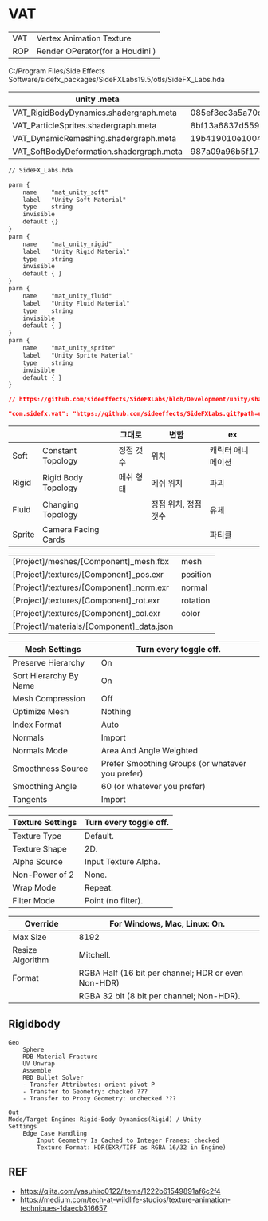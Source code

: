 # VAT



|     |                                 |
| --- | ------------------------------- |
| VAT | Vertex Animation Texture        |
| ROP | Render OPerator(for a Houdini ) |

C:/Program Files/Side Effects Software/sidefx_packages/SideFXLabs19.5/otls/SideFX_Labs.hda

| unity .meta                              | guid                             |
| ---------------------------------------- | -------------------------------- |
| VAT_RigidBodyDynamics.shadergraph.meta   | 085ef3ec3a5a70d4790c0957d30c9f63 |
| VAT_ParticleSprites.shadergraph.meta     | 8bf13a6837d559049924774e12033384 |
| VAT_DynamicRemeshing.shadergraph.meta    | 19b419010e1004644affea18d0fc8dff |
| VAT_SoftBodyDeformation.shadergraph.meta | 987a09a96b5f17d46a88a7c429d130d2 |

``` txt
// SideFX_Labs.hda

parm {
    name    "mat_unity_soft"
    label   "Unity Soft Material"
    type    string
    invisible
    default {}
}
parm {
    name    "mat_unity_rigid"
    label   "Unity Rigid Material"
    type    string
    invisible
    default { }
}
parm {
    name    "mat_unity_fluid"
    label   "Unity Fluid Material"
    type    string
    invisible
    default { }
}
parm {
    name    "mat_unity_sprite"
    label   "Unity Sprite Material"
    type    string
    invisible
    default { }
}
```

``` json
// https://github.com/sideeffects/SideFXLabs/blob/Development/unity/shaders/URP_VAT3/package.json

"com.sidefx.vat": "https://github.com/sideeffects/SideFXLabs.git?path=unity/shaders/URP_VAT3#Development"
```

|        |                     | 그대로    | 변함                 | ex                |
| ------ | ------------------- | --------- | -------------------- | ----------------- |
| Soft   | Constant Topology   | 정점 갯수 | 위치                 | 캐릭터 애니메이션 |
| Rigid  | Rigid Body Topology | 메쉬 형태 | 메쉬 위치            | 파괴              |
| Fluid  | Changing Topology   |           | 정점 위치, 정점 갯수 | 유체              |
| Sprite | Camera Facing Cards |           |                      | 파티클            |


|                                           |          |
| ----------------------------------------- | -------- |
| [Project]/meshes/[Component]_mesh.fbx     | mesh     |
| [Project]/textures/[Component]_pos.exr    | position |
| [Project]/textures/[Component]_norm.exr   | normal   |
| [Project]/textures/[Component]_rot.exr    | rotation |
| [Project]/textures/[Component]_col.exr    | color    |
| [Project]/materials/[Component]_data.json |          |


| Mesh Settings          | Turn every toggle off.                           |
| ---------------------- | ------------------------------------------------ |
| Preserve Hierarchy     | On                                               |
| Sort Hierarchy By Name | On                                               |
| Mesh Compression       | Off                                              |
| Optimize Mesh          | Nothing                                          |
| Index Format           | Auto                                             |
| Normals                | Import                                           |
| Normals Mode           | Area And Angle Weighted                          |
| Smoothness Source      | Prefer Smoothing Groups (or whatever you prefer) |
| Smoothing Angle        | 60 (or whatever you prefer)                      |
| Tangents               | Import                                           |

| Texture Settings | Turn every toggle off. |
| ---------------- | ---------------------- |
| Texture Type     | Default.               |
| Texture Shape    | 2D.                    |
| Alpha Source     | Input Texture Alpha.   |
| Non-Power of 2   | None.                  |
| Wrap Mode        | Repeat.                |
| Filter Mode      | Point (no filter).     |


| Override         | For Windows, Mac, Linux: On.                        |
| ---------------- | --------------------------------------------------- |
| Max Size         | 8192                                                |
| Resize Algorithm | Mitchell.                                           |
| Format           | RGBA Half (16 bit per channel; HDR or even Non-HDR) |
|                  | RGBA 32 bit (8 bit per channel; Non-HDR).           |

## Rigidbody

``` node
Geo
    Sphere
    RDB Material Fracture
    UV Unwrap
    Assemble
    RBD Bullet Solver
    - Transfer Attributes: orient pivot P
    - Transfer to Geometry: checked ???
    - Transfer to Proxy Geometry: unchecked ???

Out
Mode/Target Engine: Rigid-Body Dynamics(Rigid) / Unity
Settings
    Edge Case Handling
        Input Geometry Is Cached to Integer Frames: checked
        Texture Format: HDR(EXR/TIFF as RGBA 16/32 in Engine)
```



## REF

- <https://qiita.com/yasuhiro0122/items/1222b61549891af6c2f4>
- <https://medium.com/tech-at-wildlife-studios/texture-animation-techniques-1daecb316657>